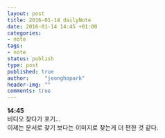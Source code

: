 ```yaml
---
layout: post
title: 2016-01-14 dailyNote
date: 2016-01-14 14:45 +01:00
categories:
- note
tags:
- note
status: publish
type: post
published: true
author:     "jeonghopark"
header-img: ""
comments: true
---
```

**14:45**   
비디오 찾다가 포기...   
이제는 문서로 찾기 보다는 이미지로 찾는게 더 편한 것 같다.   
